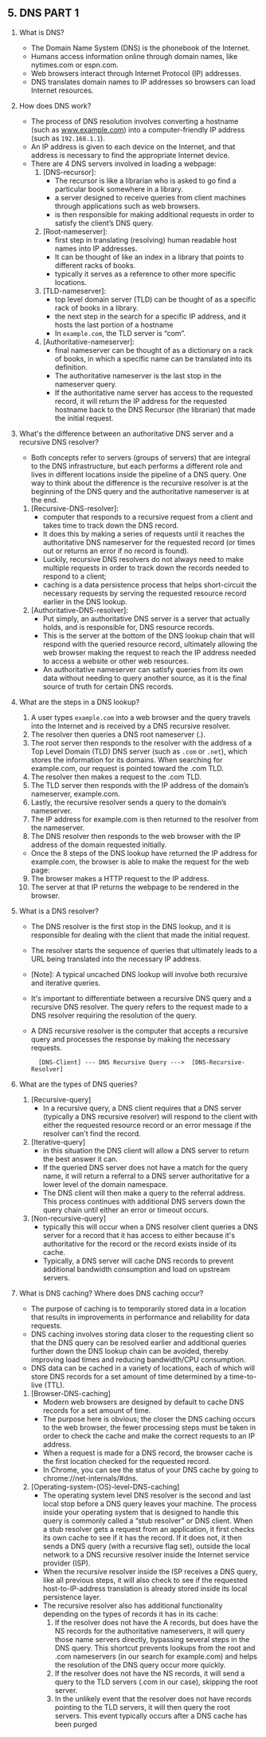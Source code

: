 **5. DNS PART 1**
------------------------------------------------------------
1. What is DNS?
    * The Domain Name System (DNS) is the phonebook of the Internet.
    * Humans access information online through domain names, like nytimes.com or espn.com.
    * Web browsers interact through Internet Protocol (IP) addresses.
    * DNS translates domain names to IP addresses so browsers can load Internet resources.

2. How does DNS work?
    * The process of DNS resolution involves converting a hostname (such as www.example.com) into a computer-friendly IP address (such as `192.168.1.1`).
    * An IP address is given to each device on the Internet, and that address is necessary to find the appropriate Internet device.
    * There are 4 DNS servers involved in loading a webpage:
        1. [DNS-recursor]:
             - The recursor is like a librarian who is asked to go find a particular book somewhere in a library.
             - a server designed to receive queries from client machines through applications such as web browsers.
             - is then responsible for making additional requests in order to satisfy the client’s DNS query.
        2. [Root-nameserver]:
             - first step in translating (resolving) human readable host names into IP addresses.
             - It can be thought of like an index in a library that points to different racks of books.
             - typically it serves as a reference to other more specific locations.
        3. [TLD-nameserver]:
             - top level domain server (TLD) can be thought of as a specific rack of books in a library.
             - the next step in the search for a specific IP address, and it hosts the last portion of a hostname
             - In `example.com`, the TLD server is “com”.
        4. [Authoritative-nameserver]:
             - final nameserver can be thought of as a dictionary on a rack of books, in which a specific name can be translated into its definition. 
             - The authoritative nameserver is the last stop in the nameserver query.
             - If the authoritative name server has access to the requested record, it will return the IP address for the requested hostname back to the DNS Recursor (the librarian) that made the initial request. 

3. What's the difference between an authoritative DNS server and a recursive DNS resolver?
    * Both concepts refer to servers (groups of servers) that are integral to the DNS infrastructure, but each performs a different role and lives in different locations inside the pipeline of a DNS query. One way to think about the difference is the recursive resolver is at the beginning of the DNS query and the authoritative nameserver is at the end.
    1. [Recursive-DNS-resolver]:
        - computer that responds to a recursive request from a client and takes time to track down the DNS record.
        - It does this by making a series of requests until it reaches the authoritative DNS nameserver for the requested record (or times out or returns an error if no record is found). 
        - Luckily, recursive DNS resolvers do not always need to make multiple requests in order to track down the records needed to respond to a client; 
        - caching is a data persistence process that helps short-circuit the necessary requests by serving the requested resource record earlier in the DNS lookup.
    2. [Authoritative-DNS-resolver]:
        - Put simply, an authoritative DNS server is a server that actually holds, and is responsible for, DNS resource records. 
        - This is the server at the bottom of the DNS lookup chain that will respond with the queried resource record, ultimately allowing the web browser making the request to reach the IP address needed to access a website or other web resources. 
        - An authoritative nameserver can satisfy queries from its own data without needing to query another source, as it is the final source of truth for certain DNS records.

4. What are the steps in a DNS lookup?
    1. A user types `example.com` into a web browser and the query travels into the Internet and is received by a DNS recursive resolver.
    2. The resolver then queries a DNS root nameserver (.).
    3. The root server then responds to the resolver with the address of a Top Level Domain (TLD) DNS server (such as `.com` or `.net`), which stores the information for its domains. When searching for example.com, our request is pointed toward the .com TLD.
    4. The resolver then makes a request to the .com TLD.
    5. The TLD server then responds with the IP address of the domain’s nameserver, example.com.
    6. Lastly, the recursive resolver sends a query to the domain’s nameserver.
    7. The IP address for example.com is then returned to the resolver from the nameserver.
    8. The DNS resolver then responds to the web browser with the IP address of the domain requested initially.
    * Once the 8 steps of the DNS lookup have returned the IP address for example.com, the browser is able to make the request for the web page:
    9. The browser makes a HTTP request to the IP address.
    10. The server at that IP returns the webpage to be rendered in the browser.

5. What is a DNS resolver?
    * The DNS resolver is the first stop in the DNS lookup, and it is responsible for dealing with the client that made the initial request. 
    * The resolver starts the sequence of queries that ultimately leads to a URL being translated into the necessary IP address.

    * [Note]: A typical uncached DNS lookup will involve both recursive and iterative queries.

    * It's important to differentiate between a recursive DNS query and a recursive DNS resolver. The query refers to the request made to a DNS resolver requiring the resolution of the query. 
    * A DNS recursive resolver is the computer that accepts a recursive query and processes the response by making the necessary requests.

            [DNS-Client] --- DNS Recursive Query --->  [DNS-Recursive-Resolver]

6. What are the types of DNS queries?
    1. [Recursive-query] 
        - In a recursive query, a DNS client requires that a DNS server (typically a DNS recursive resolver) will respond to the client with either the requested resource record or an error message if the resolver can't find the record.
    2. [Iterative-query]
        - in this situation the DNS client will allow a DNS server to return the best answer it can. 
        - If the queried DNS server does not have a match for the query name, it will return a referral to a DNS server authoritative for a lower level of the domain namespace. 
        - The DNS client will then make a query to the referral address. This process continues with additional DNS servers down the query chain until either an error or timeout occurs.
    3. [Non-recursive-query]
        - typically this will occur when a DNS resolver client queries a DNS server for a record that it has access to either because it's authoritative for the record or the record exists inside of its cache.
        - Typically, a DNS server will cache DNS records to prevent additional bandwidth consumption and load on upstream servers.

7. What is DNS caching? Where does DNS caching occur?
    * The purpose of caching is to temporarily stored data in a location that results in improvements in performance and reliability for data requests.
    * DNS caching involves storing data closer to the requesting client so that the DNS query can be resolved earlier and additional queries further down the DNS lookup chain can be avoided, thereby improving load times and reducing bandwidth/CPU consumption.
    * DNS data can be cached in a variety of locations, each of which will store DNS records for a set amount of time determined by a time-to-live (TTL).

    1. [Browser-DNS-caching]
         - Modern web browsers are designed by default to cache DNS records for a set amount of time. 
         - The purpose here is obvious; the closer the DNS caching occurs to the web browser, the fewer processing steps must be taken in order to check the cache and make the correct requests to an IP address.
         - When a request is made for a DNS record, the browser cache is the first location checked for the requested record.
        - In Chrome, you can see the status of your DNS cache by going to chrome://net-internals/#dns.
    2. [Operating-system-(OS)-level-DNS-caching]
        - The operating system level DNS resolver is the second and last local stop before a DNS query leaves your machine. The process inside your operating system that is designed to handle this query is commonly called a “stub resolver” or DNS client. When a stub resolver gets a request from an application, it first checks its own cache to see if it has the record. If it does not, it then sends a DNS query (with a recursive flag set), outside the local network to a DNS recursive resolver inside the Internet service provider (ISP).
        - When the recursive resolver inside the ISP receives a DNS query, like all previous steps, it will also check to see if the requested host-to-IP-address translation is already stored inside its local persistence layer.
        - The recursive resolver also has additional functionality depending on the types of records it has in its cache:
            1. If the resolver does not have the A records, but does have the NS records for the authoritative nameservers, it will query those name servers directly, bypassing several steps in the DNS query. This shortcut prevents lookups from the root and .com nameservers (in our search for example.com) and helps the resolution of the DNS query occur more quickly.
            2. If the resolver does not have the NS records, it will send a query to the TLD servers (.com in our case), skipping the root server. 
            3. In the unlikely event that the resolver does not have records pointing to the TLD servers, it will then query the root servers. This event typically occurs after a DNS cache has been purged


            
